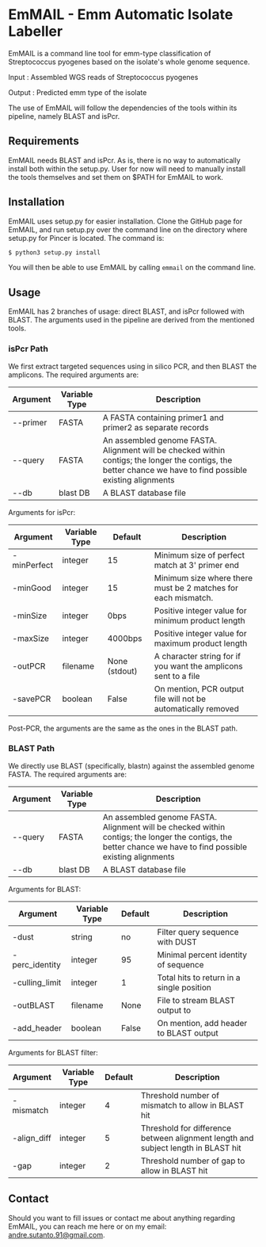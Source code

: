 # EmMAIL - Emm Automatic Isolate Labeller

EmMAIL is a command line tool for emm-type classification of Streptococcus pyogenes based on the isolate's whole genome sequence.

Input	: Assembled WGS reads of Streptococcus pyogenes

Output	: Predicted emm type of the isolate

The use of EmMAIL will follow the dependencies of the tools within its pipeline, namely BLAST and isPcr.

## Requirements

EmMAIL needs BLAST and isPcr. As is, there is no way to automatically install both within the setup.py.
User for now will need to manually install the tools themselves and set them on $PATH for EmMAIL to work.

## Installation

EmMAIL uses setup.py for easier installation. Clone the GitHub page for EmMAIL, and run setup.py over the command line on the directory where setup.py for Pincer is located.
The command is:

```sh
$ python3 setup.py install
``` 

You will then be able to use EmMAIL by calling `emmail` on the command line.

## Usage

EmMAIL has 2 branches of usage: direct BLAST, and isPcr followed with BLAST.
The arguments used in the pipeline are derived from the mentioned tools.

### isPcr Path
We first extract targeted sequences using in silico PCR, and then BLAST the amplicons.
The required arguments are:

| Argument | Variable Type | Description |
| ------ | ------ | ------ |
| --primer | FASTA | A FASTA containing primer1 and primer2 as separate records |
| --query | FASTA | An assembled genome FASTA. Alignment will be checked within contigs; the longer the contigs, the better chance we have to find possible existing alignments |
| --db | blast DB | A BLAST database file |

Arguments for isPcr:

| Argument | Variable Type | Default | Description |
| ------ | ------ | ------ | ------ |
| -minPerfect | integer | 15 | Minimum size of perfect match at 3' primer end |
| -minGood | integer | 15 | Minimum size where there must be 2 matches for each mismatch. | 
| -minSize | integer | 0bps | Positive integer value for minimum product length | 
| -maxSize | integer | 4000bps | Positive integer value for maximum product length |
| -outPCR | filename | None (stdout) | A character string for if you want the amplicons sent to a file |
| -savePCR | boolean | False | On mention, PCR output file will not be automatically removed | 

Post-PCR, the arguments are the same as the ones in the BLAST path.

### BLAST Path
We directly use BLAST (specifically, blastn) against the assembled genome FASTA.
The required arguments are:

| Argument | Variable Type | Description |
| ------ | ------ | ------ |
| --query | FASTA | An assembled genome FASTA. Alignment will be checked within contigs; the longer the contigs, the better chance we have to find possible existing alignments |
| --db | blast DB | A BLAST database file |

Arguments for BLAST:

| Argument | Variable Type | Default | Description |
| ------ | ------ | ------ | ------ |
| -dust | string | no | Filter query sequence with DUST |
| -perc_identity | integer | 95 | Minimal percent identity of sequence |
| -culling_limit | integer | 1 | Total hits to return in a single position |
| -outBLAST | filename | None | File to stream BLAST output to |
| -add_header | boolean | False | On mention, add header to BLAST output |

Arguments for BLAST filter:

| Argument | Variable Type | Default | Description |
| ------ | ------ | ------ | ------ |
| -mismatch | integer | 4 | Threshold number of mismatch to allow in BLAST hit |
| -align_diff | integer | 5 | Threshold for difference between alignment length and subject length in BLAST hit |
| -gap | integer | 2 | Threshold number of gap to allow in BLAST hit |

## Contact 

Should you want to fill issues or contact me about anything regarding EmMAIL, 
you can reach me here or on my email: andre.sutanto.91@gmail.com.